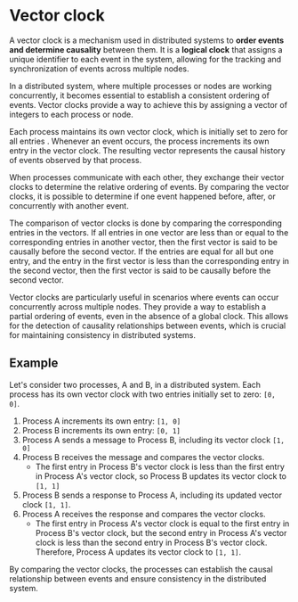 # Vector clock

A vector clock is a mechanism used in distributed systems to **order events and determine causality** between them. It is a **logical clock** that assigns a unique identifier to each event in the system, allowing for the tracking and synchronization of events across multiple nodes.

In a distributed system, where multiple processes or nodes are working concurrently, it becomes essential to establish a consistent ordering of events. Vector clocks provide a way to achieve this by assigning a vector of integers to each process or node.

Each process maintains its own vector clock, which is initially set to zero for all entries . Whenever an event occurs, the process increments its own entry in the vector clock. The resulting vector represents the causal history of events observed by that process.

When processes communicate with each other, they exchange their vector clocks to determine the relative ordering of events. By comparing the vector clocks, it is possible to determine if one event happened before, after, or concurrently with another event.

The comparison of vector clocks is done by comparing the corresponding entries in the vectors. If all entries in one vector are less than or equal to the corresponding entries in another vector, then the first vector is said to be causally before the second vector. If the entries are equal for all but one entry, and the entry in the first vector is less than the corresponding entry in the second vector, then the first vector is said to be causally before the second vector.

Vector clocks are particularly useful in scenarios where events can occur concurrently across multiple nodes. They provide a way to establish a partial ordering of events, even in the absence of a global clock. This allows for the detection of causality relationships between events, which is crucial for maintaining consistency in distributed systems.


## Example
Let's consider two processes, A and B, in a distributed system. Each process has its own vector clock with two entries initially set to zero: `[0, 0]`.

1. Process A increments its own entry: `[1, 0]`
2. Process B increments its own entry: `[0, 1]`
3. Process A sends a message to Process B, including its vector clock `[1, 0]`
4. Process B receives the message and compares the vector clocks.
    - The first entry in Process B's vector clock is less than the first entry in Process A's vector clock, so Process B updates its vector clock to `[1, 1]`
5. Process B sends a response to Process A, including its updated vector clock `[1, 1]`.
6. Process A receives the response and compares the vector clocks.
    - The first entry in Process A's vector clock is equal to the first entry in Process B's vector clock, but the second entry in Process A's vector clock is less than the second entry in Process B's vector clock. Therefore, Process A updates its vector clock to `[1, 1]`.

By comparing the vector clocks, the processes can establish the causal relationship between events and ensure consistency in the distributed system.